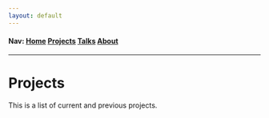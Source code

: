 ```yaml
---
layout: default
---
```

<h4>Nav: <a href="/index">Home</a> <a href="/projects">Projects</a> <a href="/talks">Talks</a> <a href="/about">About</a></h4>
<hr>
<div class="blurb">
	<h1>Projects</h1>
	<p>This is a list of current and previous projects.</p>
</div>
